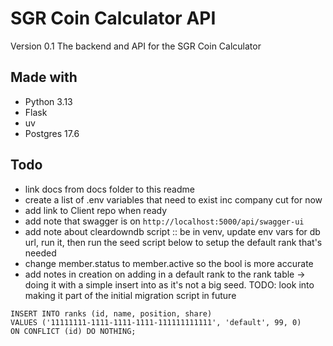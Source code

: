 # SGR Coin Calculator API
Version 0.1
The backend and API for the SGR Coin Calculator

## Made with

- Python 3.13
- Flask
- uv
- Postgres 17.6

## Todo

- link docs from docs folder to this readme
- create a list of .env variables that need to exist  inc company cut for now
- add link to Client repo when ready
- add note that swagger is on `http://localhost:5000/api/swagger-ui`
- add note about cleardowndb script :: be in venv, update env vars for db url, run it, then run the seed script below to setup the default rank that's needed
- change member.status to member.active so the bool is more accurate
- add notes in creation on adding in a default rank to the rank table -> doing it with a simple insert into as it's not a big seed. TODO: look into making it part of the initial migration script in future

```
INSERT INTO ranks (id, name, position, share)
VALUES ('11111111-1111-1111-1111-111111111111', 'default', 99, 0)
ON CONFLICT (id) DO NOTHING;
```